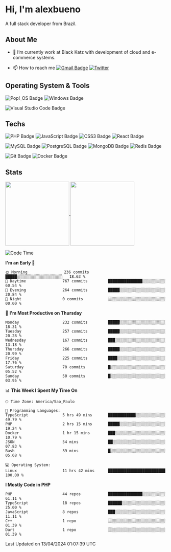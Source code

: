 # Hi, I'm alexbueno

A full stack developer from Brazil.

## About Me

- 🌱 I’m currently work at Black Katz with development of cloud and e-commerce systems.

- 📫 How to reach me [![Gmail Badge](https://img.shields.io/badge/-gmail-c14438?style=for-the-badge&logo=Gmail&logoColor=ffffff)](mailto:alexsandrofbueno@gmail.com) [![Twitter](https://img.shields.io/badge/twitter-1DA1F2.svg?style=for-the-badge&logo=twitter&logoColor=ffffff)](https://twitter.com/Alex_Bueno_7)

## Operating System & Tools

![Pop!_OS Badge](https://img.shields.io/badge/Pop!__OS-48B9C7?logo=popos&logoColor=fff&style=flat)
![Windows Badge](https://img.shields.io/badge/Windows-0078D6?logo=windows&logoColor=fff&style=flat)

![Visual Studio Code Badge](https://img.shields.io/badge/Visual%20Studio%20Code-007ACC?logo=visualstudiocode&logoColor=fff&style=flat)

## Techs

![PHP Badge](https://img.shields.io/badge/PHP-777BB4?logo=php&logoColor=fff&style=flat)
![JavaScript Badge](https://img.shields.io/badge/JavaScript-F7DF1E?logo=javascript&logoColor=000&style=flat)
![CSS3 Badge](https://img.shields.io/badge/CSS3-1572B6?logo=css3&logoColor=fff&style=flat)
![React Badge](https://img.shields.io/badge/React-61DAFB?logo=react&logoColor=000&style=flat)

![MySQL Badge](https://img.shields.io/badge/MySQL-4479A1?logo=mysql&logoColor=fff&style=flat)
![PostgreSQL Badge](https://img.shields.io/badge/PostgreSQL-4169E1?logo=postgresql&logoColor=fff&style=flat)
![MongoDB Badge](https://img.shields.io/badge/MongoDB-47A248?logo=mongodb&logoColor=fff&style=flat)
![Redis Badge](https://img.shields.io/badge/Redis-DC382D?logo=redis&logoColor=fff&style=flat)

![Git Badge](https://img.shields.io/badge/Git-F05032?logo=git&logoColor=fff&style=flat)
![Docker Badge](https://img.shields.io/badge/Docker-2496ED?logo=docker&logoColor=fff&style=flat)


## Stats

<a href="https://github.com/anuraghazra/github-readme-stats">
  <img height=200 align="center" src="https://github-readme-stats.vercel.app/api?username=alexbueno7&theme=dark" />
</a>
<a href="https://github.com/anuraghazra/convoychat">
  <img height=200 align="center" src="https://github-readme-stats.vercel.app/api/top-langs?username=alexbueno7&layout=compact&langs_count=8&card_width=320&theme=dark" />
</a>

<!--START_SECTION:waka-->
![Code Time](http://img.shields.io/badge/Code%20Time-935%20hrs%2052%20mins-blue)

**I'm an Early 🐤** 

```text
🌞 Morning                236 commits         █████░░░░░░░░░░░░░░░░░░░░   18.63 % 
🌆 Daytime                767 commits         ███████████████░░░░░░░░░░   60.54 % 
🌃 Evening                264 commits         █████░░░░░░░░░░░░░░░░░░░░   20.84 % 
🌙 Night                  0 commits           ░░░░░░░░░░░░░░░░░░░░░░░░░   00.00 % 
```
📅 **I'm Most Productive on Thursday** 

```text
Monday                   232 commits         █████░░░░░░░░░░░░░░░░░░░░   18.31 % 
Tuesday                  257 commits         █████░░░░░░░░░░░░░░░░░░░░   20.28 % 
Wednesday                167 commits         ███░░░░░░░░░░░░░░░░░░░░░░   13.18 % 
Thursday                 266 commits         █████░░░░░░░░░░░░░░░░░░░░   20.99 % 
Friday                   225 commits         ████░░░░░░░░░░░░░░░░░░░░░   17.76 % 
Saturday                 70 commits          █░░░░░░░░░░░░░░░░░░░░░░░░   05.52 % 
Sunday                   50 commits          █░░░░░░░░░░░░░░░░░░░░░░░░   03.95 % 
```


📊 **This Week I Spent My Time On** 

```text
🕑︎ Time Zone: America/Sao_Paulo

💬 Programming Languages: 
TypeScript               5 hrs 49 mins       ████████████░░░░░░░░░░░░░   49.79 % 
PHP                      2 hrs 15 mins       █████░░░░░░░░░░░░░░░░░░░░   19.24 % 
Docker                   1 hr 15 mins        ███░░░░░░░░░░░░░░░░░░░░░░   10.79 % 
JSON                     54 mins             ██░░░░░░░░░░░░░░░░░░░░░░░   07.83 % 
Bash                     39 mins             █░░░░░░░░░░░░░░░░░░░░░░░░   05.68 % 

💻 Operating System: 
Linux                    11 hrs 42 mins      █████████████████████████   100.00 % 
```

**I Mostly Code in PHP** 

```text
PHP                      44 repos            ███████████████░░░░░░░░░░   61.11 % 
TypeScript               18 repos            ██████░░░░░░░░░░░░░░░░░░░   25.00 % 
JavaScript               8 repos             ███░░░░░░░░░░░░░░░░░░░░░░   11.11 % 
C++                      1 repo              ░░░░░░░░░░░░░░░░░░░░░░░░░   01.39 % 
Dart                     1 repo              ░░░░░░░░░░░░░░░░░░░░░░░░░   01.39 % 
```




 Last Updated on 13/04/2024 01:07:39 UTC
<!--END_SECTION:waka-->
